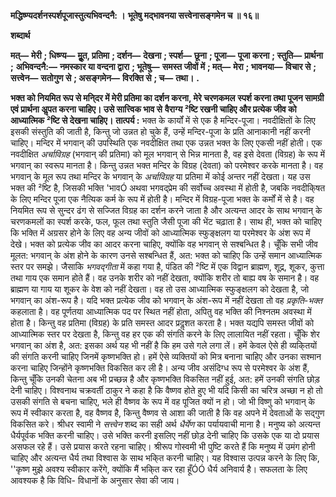 **मद्धिष्ण्यदर्शनस्पर्शपूजास्तुत्यभिवन्दनै: ।** **भूतेषु मद्भावनया सत्त्वेनासङ्गमेन च ॥ १६॥** 

**शब्दार्थ** 

**मत्—** **मेरी** **; धिष्ण्य—** **मूॢत, प्रतिमा** **; दर्शन—** **देखना** **; स्पर्श—** **छूना** **; पूजा—** **पूजा करना** **; स्तुति—** **प्रार्थना** **;** **अभिवन्दनै:—** **नमस्कार या वन्दना द्वारा** **; भूतेषु—** **समस्त जीवों में** **; मत्—** **मेरा** **; भावनया—** **विचार से** **; सत्त्वेन—** **सतोगुण से** **; असङ्गमेन—** **विरक्ति से** **; च—** **तथा।** **.** 

**भक्त को नियमित रूप से मनि्दर में मेरी प्रतिमा का दर्शन करना, मेरे चरणकमल** **स्पर्श करना तथा पूजन सामग्री एवं प्रार्थना अॢपत करना चाहिए। उसे सात्त्विक भाव से** **वैराग्य ²ष्टि रखनी चाहिए और प्रत्येक जीव को आध्यात्मिक ²ष्टि से देखना चाहिए।** **तात्पर्य :** भक्त के कार्यों में से एक है मन्दिर-पूजा। नवदीक्षितों के लिए इसकी संस्तुति की जाती है, किन्तु जो उन्नत हो चुके हैं, उन्हें मन्दिर-पूजा के प्रति आनाकानी नहीं करनी चाहिए। मन्दिर में भगवान् की उपस्थिति एक नवदीक्षित तथा एक उन्नत भक्त के लिए एकसी नहीं होती। एक नवदीक्षित *अर्चाविग्रह* (भगवान् की प्रतिमा) को मूल भगवान् से भिन्न मानता है, वह इसे देवता (विग्रह) के रूप में भगवान् का स्वरूप मानता है। किन्तु उन्नत भक्त मन्दिर के विग्रह (देवता) को परमेश्वर करके मानता है। वह भगवान् के मूल रूप तथा मन्दिर के भगवान् के *अर्चाविग्रह* या प्रतिमा में कोई अन्तर नहीं देखता। यह उस भक्त की ²ष्टि है, जिसकी भक्ति 'भावÓ अथवा भगवद्प्रेम की सर्वोच्च अवस्था में होती है, जबकि नवदीकि्षत के लिए मन्दिर पूजा एक नैत्यिक कर्म के रूप में होती है। मन्दिर में विग्रह-पूजा भक्त के कर्मों में से है। वह नियमित रूप से सुन्दर ढंग से सज्जित विग्रह का दर्शन करने जाता है और अत्यन्त आदर के साथ भगवान् के चरणकमलों का स्पर्श करके, फल, फूल तथा स्तुति जैसी पूजा की भेंट चढ़ाता है। साथ ही, भक्त को चाहिए कि भक्ति में अग्रसर होने के लिए वह अन्य जीवों को आध्यात्मिक स्फुङ्क्षलग या परमेश्वर के अंश रूप में देखे। भक्त को प्रत्येक जीव का आदर करना चाहिए, क्योंकि वह भगवान् से सश्बन्धित है। चूँकि सभी जीव मूलत: भगवान् के अंश होने के कारण उनसे सश्बन्धित हैं, अत: भक्त को चाहिए कि उन्हें समान आध्यात्मिक स्तर पर समझे। जैसाकि *भगवद्गीता* में कहा गया है, पंडित की ²ष्टि में एक विद्वान ब्राह्मण, शूद्र, शूकर, कुत्ता तथा गाय एक समान होते हैं। वह उनके शरीर को नहीं देखता, क्योंकि शरीर तो बाह्य वष के समान है। वह ब्राह्मण या गाय या शूकर के वेश को नहीं देखता। वह तो उस आध्यात्मिक स्फुङ्क्षलग को देखता है, जो भगवान् का अंश-रूप है। यदि भक्त प्रत्येक जीव को भगवान् के अंश-रूप में नहीं देखता तो वह *प्रकृति-भक्त* कहलाता है। वह पूर्णतया आध्यात्मिक पद पर स्थित नहीं होता, अपितु वह भक्ति की निश्नतम अवस्था में होता है। किन्तु वह प्रतिमा (विग्रह) के प्रति समस्त आदर प्रदॢशत करता है। भक्त यद्यपि समस्त जीवों को आध्यात्मिक स्तर पर देखता है, किन्तु वह हर एक की संगति करने के लिए लालायित नहीं रहता। चूँकि शेर भगवान् का अंश है, अत: इसका अर्थ यह भी नहीं है कि हम उसे गले लगा लें। हमें केवल ऐसे ही व्यकि्तयों की संगति करनी चाहिए जिनमें कृष्णभक्ति हो। हमें ऐसे व्यक्तियों को मित्र बनाना चाहिए और उनका सश्मान करना चाहिए जिन्होंने कृष्णभक्ति विकसित कर ली है। अन्य जीव असंदिग्ध रूप से परमेश्वर के अंश हैं, किन्तु चूँकि उनकी चेतना अब भी प्रच्छन्न है और कृष्णभक्ति विकसित नहीं हुई, अत: हमें उनकी संगति छोड़ देनी चाहिए। विश्वनाथ चक्रवर्ती ठाकुर ने कहा है कि वैष्णव होते हुए भी यदि किसी का चरित्र अच्छा न हो तो उसकी संगति से बचना चाहिए, भले ही वैष्णव के रूप में वह पूजित क्यों न हो। जो भी विष्णु को भगवान् के रूप में स्वीकार करता है, वह वैष्णव है, किन्तु वैष्णव से आशा की जाती है कि वह अपने में देवताओं के सद्गुण विकसित करे। श्रीधर स्वामी ने *सत्त्वेन* शब्द का सही अर्थ *धैर्येण* का पर्यायवाची माना है। मनुष्य को अत्यन्त धैर्यपूर्वक भक्ति करनी चाहिए। उसे भक्ति करनी इसलिए नहीं छोड़ देनी चाहिए कि उसके एक या दो प्रयास असफल रहे हैं। उसे प्रयास करते रहना चाहिए। श्रीरूप गोस्वमी भी पुष्टि करते हैं कि मनुष्य में उमंग होनी चाहिए और अत्यन्त धैर्य तथा विश्वास के साथ भकि्त करनी चाहिए। यह विश्वास उत्पन्न करने के लिए कि, ''कृष्ण मुझे अवश्य स्वीकार करेंगे, क्योंकि मैं भकि्त कर रहा हूँÓÓ धैर्य अनिवार्य है। सफलता के लिए आवश्यक है कि विधि- विधानों के अनुसार सेवा की जाय।  